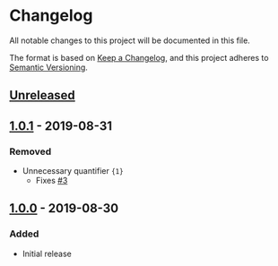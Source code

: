 # Changelog
All notable changes to this project will be documented in this file.

The format is based on [Keep a Changelog](https://keepachangelog.com/en/1.0.0/),
and this project adheres to [Semantic Versioning](https://semver.org/spec/v2.0.0.html).

## [Unreleased]

## [1.0.1] - 2019-08-31
### Removed
- Unnecessary quantifier `{1}`
  - Fixes [#3](https://github.com/michaelbiberich/xmask/issues/3)

## [1.0.0] - 2019-08-30
### Added
- Initial release

[Unreleased]: https://github.com/michaelbiberich/xmask/compare/1.0.1...develop
[1.0.1]: https://github.com/michaelbiberich/xmask/compare/1.0.0...1.0.1
[1.0.0]: https://github.com/michaelbiberich/xmask/tree/1.0.0
